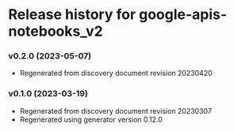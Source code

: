 # Release history for google-apis-notebooks_v2

### v0.2.0 (2023-05-07)

* Regenerated from discovery document revision 20230420

### v0.1.0 (2023-03-19)

* Regenerated from discovery document revision 20230307
* Regenerated using generator version 0.12.0

